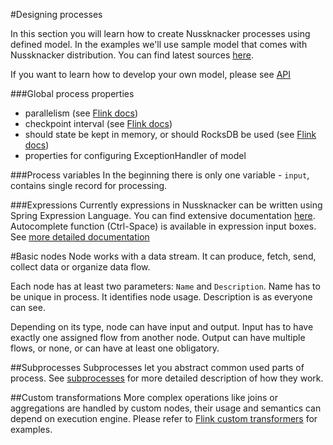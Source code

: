 #Designing processes

In this section you will learn how to create Nussknacker processes using defined model. In the examples we'll use sample model that comes with Nussknacker distribution. You can find latest sources [here](https://github.com/TouK/nussknacker/tree/master/engine/example/src/main/scala/).

If you want to learn how to develop your own model, please see [API](API.md)

###Global process properties
* parallelism (see [Flink docs](https://flink.apache.org/faq.html#what-is-the-parallelism-how-do-i-set-it))
* checkpoint interval (see [Flink docs](https://ci.apache.org/projects/flink/flink-docs-release-{{book.flinkMajorVersion}}/setup/checkpoints.html))
* should state be kept in memory, or should RocksDB be used (see [Flink docs](https://ci.apache.org/projects/flink/flink-docs-release-{{book.flinkMajorVersion}}/ops/state_backends.html))
* properties for configuring ExceptionHandler of model

###Process variables
In the beginning there is only one variable - `input`, contains single record for processing.

###Expressions
Currently expressions in Nussknacker can be written using Spring Expression Language.
You can find extensive documentation [here](https://docs.spring.io/spring/docs/current/spring-framework-reference/html/expressions.html). Autocomplete function (Ctrl-Space) is available in expression input boxes.
See [more detailed documentation](Spel)

#Basic nodes
Node works with a data stream. It can produce, fetch, send, collect data or organize data flow.

Each node has at least two parameters: `Name` and `Description`. Name has to be unique in process. It identifies node usage. Description is as everyone can see.

Depending on its type, node can have input and output. Input has to have exactly one assigned flow from another node. Output can have multiple flows, or none, or can have at least one obligatory.



##Subprocesses
Subprocesses let you abstract common used parts of process. See [subprocesses](designingProcesses/Subprocesses.md) for more detailed description of how they work.

##Custom transformations
More complex operations like joins or aggregations are handled by custom nodes, their usage and semantics can depend on execution engine.
Please refer to [Flink custom transformers](designingProcesses/FlinkCustomTransformers.md) for examples.
